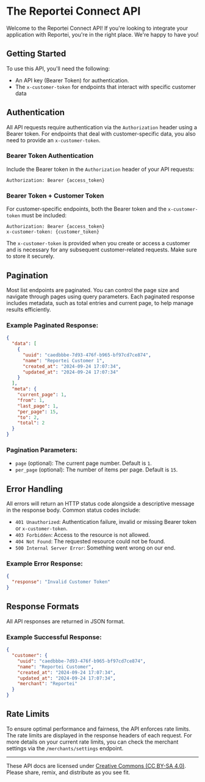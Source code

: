 The Reportei Connect API
==================

Welcome to the Reportei Connect API! If you're looking to integrate your application with Reportei, you're in the right place. We're happy to have you!

## Getting Started

To use this API, you'll need the following:

- An API key (Bearer Token) for authentication.
- The `x-customer-token` for endpoints that interact with specific customer data

## Authentication

All API requests require authentication via the `Authorization` header using a Bearer token. For endpoints that deal with customer-specific data, you also need to provide an `x-customer-token`.

### Bearer Token Authentication

Include the Bearer token in the `Authorization` header of your API requests:

```
Authorization: Bearer {access_token}
```

### Bearer Token + Customer Token

For customer-specific endpoints, both the Bearer token and the `x-customer-token` must be included:

```
Authorization: Bearer {access_token}
x-customer-token: {customer_token}
```

The `x-customer-token` is provided when you create or access a customer and is necessary for any subsequent customer-related requests. Make sure to store it securely.

## Pagination

Most list endpoints are paginated. You can control the page size and navigate through pages using query parameters. Each paginated response includes metadata, such as total entries and current page, to help manage results efficiently.

### Example Paginated Response:

```json
{
  "data": [
    {
      "uuid": "caedbbbe-7d93-476f-b965-bf97cd7ce874",
      "name": "Reportei Customer 1",
      "created_at": "2024-09-24 17:07:34",
      "updated_at": "2024-09-24 17:07:34"
    }
  ],
  "meta": {
    "current_page": 1,
    "from": 1,
    "last_page": 1,
    "per_page": 15,
    "to": 2,
    "total": 2
  }
}
```

### Pagination Parameters:

- `page` (optional): The current page number. Default is `1`.
- `per_page` (optional): The number of items per page. Default is `15`.

## Error Handling

All errors will return an HTTP status code alongside a descriptive message in the response body. Common status codes include:

- `401 Unauthorized`: Authentication failure, invalid or missing Bearer token or `x-customer-token`.
- `403 Forbidden`: Access to the resource is not allowed.
- `404 Not Found`: The requested resource could not be found.
- `500 Internal Server Error`: Something went wrong on our end.

### Example Error Response:

```json
{
  "response": "Invalid Customer Token"
}
```

## Response Formats

All API responses are returned in JSON format.

### Example Successful Response:

```json
{
  "customer": {
    "uuid": "caedbbbe-7d93-476f-b965-bf97cd7ce874",
    "name": "Reportei Customer",
    "created_at": "2024-09-24 17:07:34",
    "updated_at": "2024-09-24 17:07:34",
    "merchant": "Reportei"
  }
}
```

## Rate Limits

To ensure optimal performance and fairness, the API enforces rate limits. The rate limits are displayed in the response headers of each request. For more details on your current rate limits, you can check the merchant settings via the `/merchants/settings` endpoint.

-------

These API docs are licensed under [Creative Commons (CC BY-SA 4.0)](http://creativecommons.org/licenses/by-sa/4.0/). Please share, remix, and distribute as you see fit.